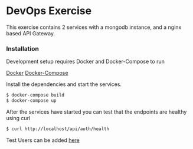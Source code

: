 # DevOps Exercise

This exercise contains 2 services with a mongodb instance, and a nginx based API Gateway. 

### Installation

Development setup requires Docker and Docker-Compose to run

[Docker](https://docs.docker.com/install/)
[Docker-Compose](https://docs.docker.com/compose/install/)

Install the dependencies and start the services.

```sh
$ docker-compose build
$ docker-compose up
```

After the services have started you can test that the endpoints are healthy using curl
```sh
$ curl http://localhost/api/auth/health
```

Test Users can be added [here](mongo_init/src/users.json)
